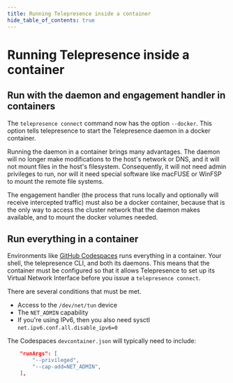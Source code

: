```yaml
---
title: Running Telepresence inside a container
hide_table_of_contents: true
---
```

# Running Telepresence inside a container

## Run with the daemon and engagement handler in containers

The `telepresence connect` command now has the option `--docker`. This option tells telepresence to start the Telepresence daemon in a
docker container.

Running the daemon in a container brings many advantages. The daemon will no longer make modifications to the host's network or DNS, and
it will not mount files in the host's filesystem. Consequently, it will not need admin privileges to run, nor will it need special software
like macFUSE or WinFSP to mount the remote file systems.

The engagement handler (the process that runs locally and optionally will receive intercepted traffic) must also be a docker container,
because that is the only way to access the cluster network that the daemon makes available, and to mount the docker volumes needed.

## Run everything in a container

Environments like [GitHub Codespaces](https://docs.github.com/en/codespaces/overview) runs everything in a container. Your shell, the
telepresence CLI, and both its daemons. This means that the container must be configured so that it allows Telepresence to set up its
Virtual Network Interface before you issue a `telepresence connect`.

There are several conditions that must be met.

- Access to the `/dev/net/tun` device
- The `NET_ADMIN` capability
- If you're using IPv6, then you also need sysctl `net.ipv6.conf.all.disable_ipv6=0`

The Codespaces `devcontainer.json` will typically need to include:

```json
    "runArgs": [
        "--privileged",
        "--cap-add=NET_ADMIN",
    ],
```
